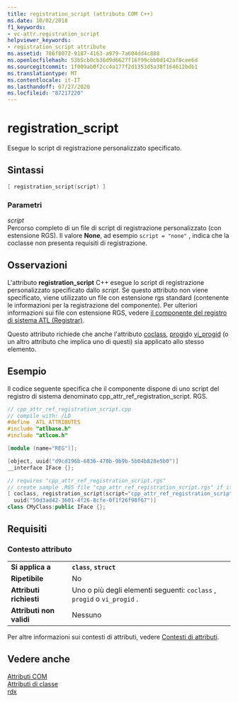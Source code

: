 ```yaml
---
title: registration_script (attributo COM C++)
ms.date: 10/02/2018
f1_keywords:
- vc-attr.registration_script
helpviewer_keywords:
- registration_script attribute
ms.assetid: 786f8072-9187-4163-a979-7a604dd4c888
ms.openlocfilehash: 53b5cb0cb36d9d6627f16f99cbb0d142af8cee6d
ms.sourcegitcommit: 1f009ab0f2cc4a177f2d1353d5a38f164612bdb1
ms.translationtype: MT
ms.contentlocale: it-IT
ms.lasthandoff: 07/27/2020
ms.locfileid: "87217220"
---
```

# <a name="registration_script"></a>registration_script

Esegue lo script di registrazione personalizzato specificato.

## <a name="syntax"></a>Sintassi

```cpp
[ registration_script(script) ]
```

### <a name="parameters"></a>Parametri

*script*<br/>
Percorso completo di un file di script di registrazione personalizzato (con estensione RGS). Il valore **None**, ad esempio `script = "none"` , indica che la coclasse non presenta requisiti di registrazione.

## <a name="remarks"></a>Osservazioni

L'attributo **registration_script** C++ esegue lo script di registrazione personalizzato specificato dallo *script*. Se questo attributo non viene specificato, viene utilizzato un file con estensione rgs standard (contenente le informazioni per la registrazione del componente). Per ulteriori informazioni sui file con estensione RGS, vedere [il componente del registro di sistema ATL (Registrar)](../../atl/atl-registry-component-registrar.md).

Questo attributo richiede che anche l'attributo [coclass](coclass.md), [progid](progid.md)o [vi_progid](vi-progid.md) (o un altro attributo che implica uno di questi) sia applicato allo stesso elemento.

## <a name="example"></a>Esempio

Il codice seguente specifica che il componente dispone di uno script del registro di sistema denominato cpp_attr_ref_registration_script. RGS.

```cpp
// cpp_attr_ref_registration_script.cpp
// compile with: /LD
#define _ATL_ATTRIBUTES
#include "atlbase.h"
#include "atlcom.h"

[module (name="REG")];

[object, uuid("d9cd196b-6836-470b-9b9b-5b04b828e5b0")]
__interface IFace {};

// requires "cpp_attr_ref_registration_script.rgs"
// create sample .RGS file "cpp_attr_ref_registration_script.rgs" if it does not exist
[ coclass, registration_script(script="cpp_attr_ref_registration_script.rgs"),
  uuid("50d3ad42-3601-4f26-8cfe-0f1f26f98f67")]
class CMyClass:public IFace {};
```

## <a name="requirements"></a>Requisiti

### <a name="attribute-context"></a>Contesto attributo

|||
|-|-|
|**Si applica a**|**`class`**, **`struct`**|
|**Ripetibile**|No|
|**Attributi richiesti**|Uno o più degli elementi seguenti: `coclass` , `progid` o `vi_progid` .|
|**Attributi non validi**|Nessuno|

Per altre informazioni sui contesti di attributi, vedere [Contesti di attributi](cpp-attributes-com-net.md#contexts).

## <a name="see-also"></a>Vedere anche

[Attributi COM](com-attributes.md)<br/>
[Attributi di classe](class-attributes.md)<br/>
[rdx](rdx.md)
